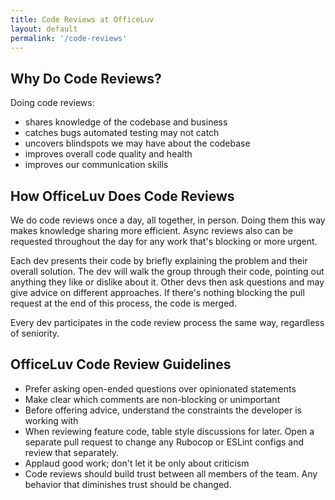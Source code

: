 ```yaml
---
title: Code Reviews at OfficeLuv
layout: default
permalink: '/code-reviews'
---
```


## Why Do Code Reviews?

Doing code reviews:

- shares knowledge of the codebase and business
- catches bugs automated testing may not catch
- uncovers blindspots we may have about the codebase
- improves overall code quality and health
- improves our communication skills

## How OfficeLuv Does Code Reviews

We do code reviews once a day, all together, in person. Doing them this way makes knowledge sharing more efficient. Async reviews also can be requested throughout the day for any work that's blocking or more urgent.

Each dev presents their code by briefly explaining the problem and their overall solution. The dev will walk the group through their code, pointing out anything they like or dislike about it. Other devs then ask questions and may give advice on different approaches. If there's nothing blocking the pull request at the end of this process, the code is merged.

Every dev participates in the code review process the same way, regardless of seniority.

## OfficeLuv Code Review Guidelines
- Prefer asking open-ended questions over opinionated statements
- Make clear which comments are non-blocking or unimportant
- Before offering advice, understand the constraints the developer is working with
- When reviewing feature code, table style discussions for later. Open a separate pull request to change any Rubocop or ESLint configs and review that separately.
- Applaud good work; don't let it be only about criticism
- Code reviews should build trust between all members of the team. Any behavior that diminishes trust should be changed.
